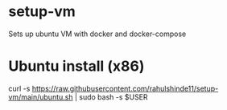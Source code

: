 # setup-vm
Sets up ubuntu VM with docker and docker-compose


# Ubuntu install (x86)
curl -s https://raw.githubusercontent.com/rahulshinde11/setup-vm/main/ubuntu.sh | sudo bash -s $USER